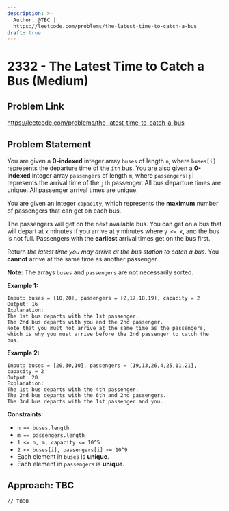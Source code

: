 ```yaml
---
description: >-
  Author: @TBC |
  https://leetcode.com/problems/the-latest-time-to-catch-a-bus
draft: true
---
```


# 2332 - The Latest Time to Catch a Bus (Medium)

## Problem Link

https://leetcode.com/problems/the-latest-time-to-catch-a-bus

## Problem Statement

You are given a **0-indexed** integer array `buses` of length `n`, where `buses[i]` represents the departure time of the `ith` bus. You are also given a **0-indexed** integer array `passengers` of length `m`, where `passengers[j]` represents the arrival time of the `jth` passenger. All bus departure times are unique. All passenger arrival times are unique.

You are given an integer `capacity`, which represents the **maximum** number of passengers that can get on each bus.

The passengers will get on the next available bus. You can get on a bus that will depart at `x` minutes if you arrive at `y` minutes where `y <= x`, and the bus is not full. Passengers with the **earliest** arrival times get on the bus first.

Return _the latest time you may arrive at the bus station to catch a bus_. You **cannot** arrive at the same time as another passenger.

**Note:** The arrays `buses` and `passengers` are not necessarily sorted.

**Example 1:**

```
Input: buses = [10,20], passengers = [2,17,18,19], capacity = 2
Output: 16
Explanation: 
The 1st bus departs with the 1st passenger. 
The 2nd bus departs with you and the 2nd passenger.
Note that you must not arrive at the same time as the passengers, which is why you must arrive before the 2nd passenger to catch the bus.
```

**Example 2:**

```
Input: buses = [20,30,10], passengers = [19,13,26,4,25,11,21], capacity = 2
Output: 20
Explanation: 
The 1st bus departs with the 4th passenger. 
The 2nd bus departs with the 6th and 2nd passengers.
The 3rd bus departs with the 1st passenger and you.
```

**Constraints:**

* `n == buses.length`
* `m == passengers.length`
* `1 <= n, m, capacity <= 10^5`
* `2 <= buses[i], passengers[i] <= 10^9`
* Each element in `buses` is **unique**.
* Each element in `passengers` is **unique**.

## Approach: TBC

<SolutionAuthor name="@TBC"/>

```
// TODO
```